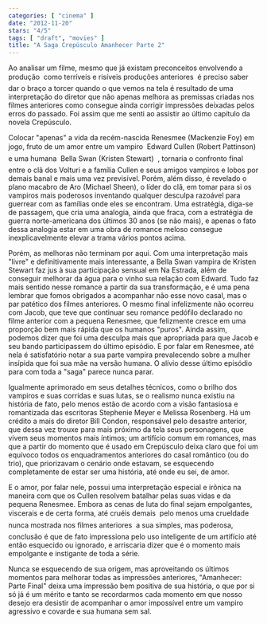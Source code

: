 ```yaml
---
categories: [ "cinema" ]
date: "2012-11-20"
stars: "4/5"
tags: [ "draft", "movies" ]
title: "A Saga Crepúsculo Amanhecer Parte 2"
---
```

Ao analisar um filme, mesmo que já existam preconceitos envolvendo a produção  como terríveis e risíveis produções anteriores  é preciso saber dar o braço a torcer quando o que vemos na tela é resultado de uma interpretação do diretor que não apenas melhora as premissas criadas nos filmes anteriores como consegue ainda corrigir impressões deixadas pelos erros do passado. Foi assim que me senti ao assistir ao último capítulo da novela Crepúsculo.

Colocar "apenas" a vida da recém-nascida Renesmee (Mackenzie Foy) em jogo, fruto de um amor entre um vampiro  Edward Cullen (Robert Pattinson)  e uma humana  Bella Swan (Kristen Stewart)  , tornaria o confronto final entre o clã dos Volturi e a família Cullen e seus amigos vampiros e lobos por demais banal e mais uma vez previsível. Porém, além disso, é revelado o plano macabro de Aro (Michael Sheen), o líder do clã, em tomar para si os vampiros mais poderosos inventando qualquer desculpa razoável para guerrear com as famílias onde eles se encontram. Uma estratégia, diga-se de passagem, que cria uma analogia, ainda que fraca, com a estratégia de guerra norte-americana dos últimos 30 anos (se não mais), e apenas o fato dessa analogia estar em uma obra de romance meloso consegue inexplicavelmente elevar a trama vários pontos acima.

Porém, as melhoras não terminam por aqui. Com uma interpretação mais "livre" e definitivamente mais interessante, a Bella Swan vampira de Kristen Stewart faz jus à sua participação sensual em Na Estrada, além de conseguir melhorar da água para o vinho sua relação com Edward. Tudo faz mais sentido nesse romance a partir da sua transformação, e é uma pena lembrar que fomos obrigados a acompanhar não esse novo casal, mas o par patético dos filmes anteriores. O mesmo final infelizmente não ocorreu com Jacob, que teve que continuar seu romance pedófilo declarado no filme anterior com a pequena Renesmee, que felizmente cresce em uma proporção bem mais rápida que os humanos "puros". Ainda assim, podemos dizer que foi uma desculpa mais que apropriada para que Jacob e seu bando participassem do último episódio. E por falar em Renesmee, até nela é satisfatório notar a sua parte vampira prevalecendo sobre a mulher insípida que foi sua mãe na versão humana. O alívio desse último episódio para com toda a "saga" parece nunca parar.

Igualmente aprimorado em seus detalhes técnicos, como o brilho dos vampiros e suas corridas e suas lutas, se o realismo nunca existiu na história de fato, pelo menos estão de acordo com a visão fantasiosa e romantizada das escritoras Stephenie Meyer e Melissa Rosenberg. Há um crédito a mais do diretor Bill Condon, responsável pelo desastre anterior, que dessa vez trouxe para mais próximo da tela seus personagens, que vivem seus momentos mais íntimos; um artifício comum em romances, mas que a partir do momento que é usado em Crepúsculo deixa claro que foi um equívoco todos os enquadramentos anteriores do casal romântico (ou do trio), que priorizavam o cenário onde estavam, se esquecendo completamente de estar ser uma história, até onde eu sei, de amor.

E o amor, por falar nele, possui uma interpretação especial e irônica na maneira com que os Cullen resolvem batalhar pelas suas vidas e da pequena Renesmee. Embora as cenas de luta do final sejam empolgantes, viscerais e de certa forma, até cruéis demais  pelo menos uma crueldade nunca mostrada nos filmes anteriores  a sua simples, mas poderosa, conclusão é que de fato impressiona pelo uso inteligente de um artifício até então esquecido ou ignorado, e arriscaria dizer que é o momento mais empolgante e instigante de toda a série.

Nunca se esquecendo de sua origem, mas aproveitando os últimos momentos para melhorar todas as impressões anteriores, "Amanhecer: Parte Final" deixa uma impressão bem positiva de sua história, o que por si só já é um mérito e tanto se recordarmos cada momento em que nosso desejo era desistir de acompanhar o amor impossível entre um vampiro agressivo e covarde e sua humana sem sal.

